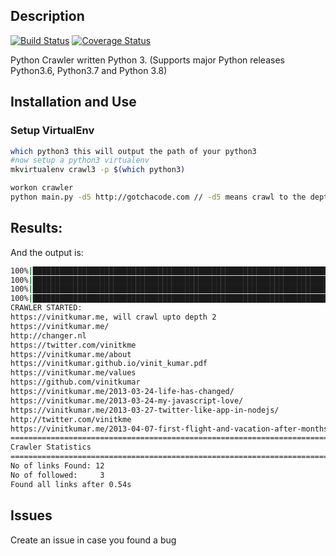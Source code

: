 ## Description

[![Build Status](https://travis-ci.org/vinitkumar/pycrawler.svg?branch=master)](https://travis-ci.org/vinitkumar/pycrawler)
[![Coverage Status](https://coveralls.io/repos/github/vinitkumar/pycrawler/badge.svg?branch=feature%2Fadd-coverage-coveralls)](https://coveralls.io/github/vinitkumar/pycrawler?branch=feature%2Fadd-coverage-coveralls)

Python Crawler written Python 3. (Supports major Python releases Python3.6, Python3.7 and Python 3.8)

## Installation and Use

### Setup VirtualEnv

```sh
which python3 this will output the path of your python3
#now setup a python3 virtualenv
mkvirtualenv crawl3 -p $(which python3)
```


```sh
workon crawler
python main.py -d5 http://gotchacode.com // -d5 means crawl to the depth of 5.
```

## Results:


And the output is:


```sh
100%|████████████████████████████████████████████████████████████████████████████████████████████████████████████████████████| 50/50 [00:00<00:00, 29200.11it/s]
100%|██████████████████████████████████████████████████████████████████████████████████████████████████████████████████████████| 9/9 [00:00<00:00, 22563.50it/s]
100%|██████████████████████████████████████████████████████████████████████████████████████████████████████████████████████████| 9/9 [00:00<00:00, 21375.28it/s]
100%|████████████████████████████████████████████████████████████████████████████████████████████████████████████████████████| 10/10 [00:00<00:00, 22227.37it/s]
CRAWLER STARTED:
https://vinitkumar.me, will crawl upto depth 2
https://vinitkumar.me/
http://changer.nl
https://twitter.com/vinitkme
https://vinitkumar.me/about
https://vinitkumar.github.io/vinit_kumar.pdf
https://vinitkumar.me/values
https://github.com/vinitkumar
https://vinitkumar.me/2013-03-24-life-has-changed/
https://vinitkumar.me/2013-03-24-my-javascript-love/
https://vinitkumar.me/2013-03-27-twitter-like-app-in-nodejs/
http://twitter.com/vinitkme
https://vinitkumar.me/2013-04-07-first-flight-and-vacation-after-months/
====================================================================================================
Crawler Statistics
====================================================================================================
No of links Found: 12
No of followed:     3
Found all links after 0.54s

```

## Issues

Create an issue in case you found a bug




